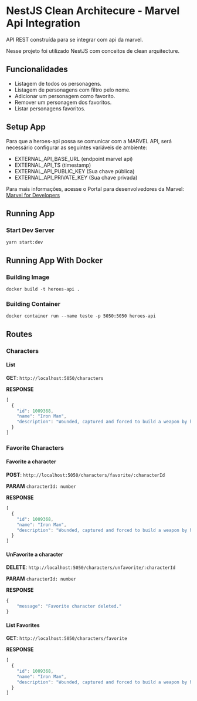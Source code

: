# NestJS Clean Architecure - Marvel Api Integration

API REST construída para se integrar com api da marvel.

Nesse projeto foi utilizado NestJS com conceitos de clean arquitecture.

## Funcionalidades

- Listagem de todos os personagens.
- Listagem de personagens com filtro pelo nome.
- Adicionar um personagem como favorito.
- Remover um personagem dos favoritos.
- Listar personagens favoritos.

## Setup App

Para que a heroes-api possa se comunicar com a MARVEL API, será necessário configurar
as seguintes variáveis de ambiente:

- EXTERNAL_API_BASE_URL (endpoint marvel api)
- EXTERNAL_API_TS (timestamp)
- EXTERNAL_API_PUBLIC_KEY (Sua chave pública)
- EXTERNAL_API_PRIVATE_KEY (Sua chave privada)

Para mais informações, acesse o Portal para desenvolvedores da Marvel: [Marvel for Developers](https://developer.marvel.com)

## Running App

### Start Dev Server
```yarn start:dev```

## Running App With Docker

### Building Image
```docker build -t heroes-api .```

### Building Container
```docker container run --name teste -p 5050:5050 heroes-api```

## Routes

### Characters

#### List

**GET**: ``http://localhost:5050/characters``

**RESPONSE**
~~~javascript
[
  {
    "id": 1009368,
    "name": "Iron Man",
    "description": "Wounded, captured and forced to build a weapon by his enemies, billionaire industrialist Tony Stark instead created an advanced suit of armor to save his life and escape captivity. Now with a new outlook on life, Tony uses his money and intelligence to make the world a safer, better place as Iron Man.",
  }
]
~~~

### Favorite Characters

#### Favorite a character
**POST**: ``http://localhost:5050/characters/favorite/:characterId``

**PARAM**
``characterId: number``

**RESPONSE**
~~~javascript
[
  {
    "id": 1009368,
    "name": "Iron Man",
    "description": "Wounded, captured and forced to build a weapon by his enemies, billionaire industrialist Tony Stark instead created an advanced suit of armor to save his life and escape captivity. Now with a new outlook on life, Tony uses his money and intelligence to make the world a safer, better place as Iron Man.",
  }
]
~~~

#### UnFavorite a character

**DELETE**: ``http://localhost:5050/characters/unfavorite/:characterId``

**PARAM**
``characterId: number``

**RESPONSE**
~~~javascript
{
	"message": "Favorite character deleted."
}
~~~

#### List Favorites

**GET**: ``http://localhost:5050/characters/favorite``

**RESPONSE**
~~~javascript
[
  {
    "id": 1009368,
    "name": "Iron Man",
    "description": "Wounded, captured and forced to build a weapon by his enemies, billionaire industrialist Tony Stark instead created an advanced suit of armor to save his life and escape captivity. Now with a new outlook on life, Tony uses his money and intelligence to make the world a safer, better place as Iron Man.",
  }
]
~~~
